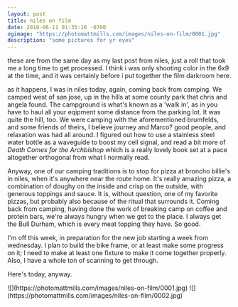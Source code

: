 ```yaml
---
layout: post
title: niles on film
date: 2018-06-11 01:35:16 -0700
ogimage: "https://photomattmills.com/images/niles-on-film/0001.jpg"
description: "some pictures for yr eyes"
---
```


these are from the same day as my last post from niles, just a roll that took me a long time to get processed. I think i was only shooting color in the 6x9 at the time, and it was certainly before i put together the film darkroom here. 

as it happens, I was in niles today, again, coming back from camping. We camped west of san jose, up in the hills at some county park that chris and angela found. The campground is what's known as a 'walk in', as in you have to haul all your eqipment some distance from the parking lot. It was quite the hill, too. We were camping with the aforementioned brumfelds, and some friends of theirs, I believe journey and Marco? good people, and relaxation was had all around. I figured out how to use a stainless steel water bottle as a waveguide to boost my cell signal, and read a bit more of _Death Comes for the Archbishop_ which is a really lovely book set at a pace altogether orthogonal from what I normally read.

 Anyway, one of our camping traditions is to stop for pizza at broncho billie's in niles, when it's anywhere near the route home. It's really amazing pizza, a combination of doughy on the inside and crisp on the outside, with generous toppings and sauce. It is, without question, one of my favorite pizzas, but probably also because of the ritual that surrounds it. Coming back from camping, having done the work of breaking camp on coffee and protein bars, we're always hungry when we get to the place. I always get the Bull Durham, which is every meat topping they have. So good. 

 I'm off this week, in preparation for the new job starting a week from wednesday. I plan to build the bike frame, or at least make some progress on it; I need to make at least one fixture to make it come together properly. Also, I have a whole ton of scanning to get through. 

 Here's today, anyway.

<span style="display:block;" class="center">
  ![](https://photomattmills.com/images/niles-on-film/0001.jpg)
<span class="caption"></span>
![](https://photomattmills.com/images/niles-on-film/0002.jpg)
<span class="caption"></span>
</span>
